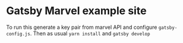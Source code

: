 # Gatsby Marvel example site

To run this generate a key pair from marvel API and configure `gatsby-config.js`.
Then as usual `yarn install` and `gatsby develop`
